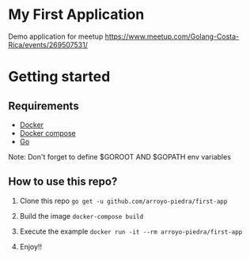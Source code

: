 # My First Application
Demo application for meetup https://www.meetup.com/Golang-Costa-Rica/events/269507531/

# Getting started

## Requirements
- [Docker](https://docs.docker.com/engine/installation/)
- [Docker compose](https://docs.docker.com/compose/install/)
- [Go](https://golang.org/doc/install)

Note: Don't forget to define $GOROOT AND $GOPATH env variables

## How to use this repo?
1. Clone this repo
``
go get -u github.com/arroyo-piedra/first-app
``

2. Build the image
``
docker-compose build
``

3. Execute the example
``
docker run -it --rm arroyo-piedra/first-app
``

4. Enjoy!!
